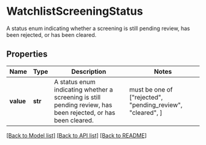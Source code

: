 # WatchlistScreeningStatus

A status enum indicating whether a screening is still pending review, has been rejected, or has been cleared.

## Properties
Name | Type | Description | Notes
------------ | ------------- | ------------- | -------------
**value** | **str** | A status enum indicating whether a screening is still pending review, has been rejected, or has been cleared. |  must be one of ["rejected", "pending_review", "cleared", ]

[[Back to Model list]](../README.md#documentation-for-models) [[Back to API list]](../README.md#documentation-for-api-endpoints) [[Back to README]](../README.md)


